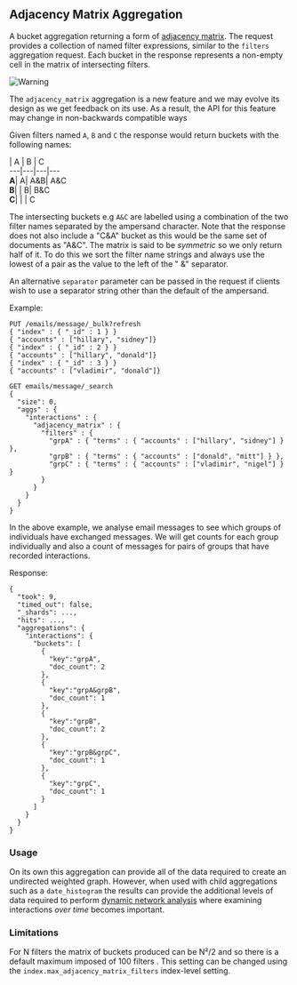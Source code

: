 ## Adjacency Matrix Aggregation

A bucket aggregation returning a form of [adjacency matrix](https://en.wikipedia.org/wiki/Adjacency_matrix). The request provides a collection of named filter expressions, similar to the `filters` aggregation request. Each bucket in the response represents a non-empty cell in the matrix of intersecting filters.

![Warning](https://www.elastic.co/guide/en/elasticsearch/reference/current/images/icons/warning.png)

The `adjacency_matrix` aggregation is a new feature and we may evolve its design as we get feedback on its use. As a result, the API for this feature may change in non-backwards compatible ways 

Given filters named `A`, `B` and `C` the response would return buckets with the following names:

| A | B | C  
---|---|---|---  
**A**| A| A&B| A&C     
**B**| | B| B&C     
**C**| | | C  
  
The intersecting buckets e.g `A&C` are labelled using a combination of the two filter names separated by the ampersand character. Note that the response does not also include a "C&A" bucket as this would be the same set of documents as "A&C". The matrix is said to be _symmetric_ so we only return half of it. To do this we sort the filter name strings and always use the lowest of a pair as the value to the left of the " &" separator.

An alternative `separator` parameter can be passed in the request if clients wish to use a separator string other than the default of the ampersand.

Example:
    
    
    PUT /emails/message/_bulk?refresh
    { "index" : { "_id" : 1 } }
    { "accounts" : ["hillary", "sidney"]}
    { "index" : { "_id" : 2 } }
    { "accounts" : ["hillary", "donald"]}
    { "index" : { "_id" : 3 } }
    { "accounts" : ["vladimir", "donald"]}
    
    GET emails/message/_search
    {
      "size": 0,
      "aggs" : {
        "interactions" : {
          "adjacency_matrix" : {
            "filters" : {
              "grpA" : { "terms" : { "accounts" : ["hillary", "sidney"] } },
              "grpB" : { "terms" : { "accounts" : ["donald", "mitt"] } },
              "grpC" : { "terms" : { "accounts" : ["vladimir", "nigel"] } }
            }
          }
        }
      }
    }

In the above example, we analyse email messages to see which groups of individuals have exchanged messages. We will get counts for each group individually and also a count of messages for pairs of groups that have recorded interactions.

Response:
    
    
    {
      "took": 9,
      "timed_out": false,
      "_shards": ...,
      "hits": ...,
      "aggregations": {
        "interactions": {
          "buckets": [
            {
              "key":"grpA",
              "doc_count": 2
            },
            {
              "key":"grpA&grpB",
              "doc_count": 1
            },
            {
              "key":"grpB",
              "doc_count": 2
            },
            {
              "key":"grpB&grpC",
              "doc_count": 1
            },
            {
              "key":"grpC",
              "doc_count": 1
            }
          ]
        }
      }
    }

### Usage

On its own this aggregation can provide all of the data required to create an undirected weighted graph. However, when used with child aggregations such as a `date_histogram` the results can provide the additional levels of data required to perform [dynamic network analysis](https://en.wikipedia.org/wiki/Dynamic_network_analysis) where examining interactions _over time_ becomes important.

### Limitations

For N filters the matrix of buckets produced can be N²/2 and so there is a default maximum imposed of 100 filters . This setting can be changed using the `index.max_adjacency_matrix_filters` index-level setting.
